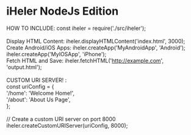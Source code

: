 # iHeler NodeJs Edition
HOW TO INCLUDE: const iheler = require('./src/iheler');
 <br>
<br>
Display HTML Content: iheler.displayHTMLContent('index.html', 3000); <br>
Create Android/iOS Apps: iheler.createApp('MyAndroidApp', 'Android');     iheler.createApp('MyIOSApp', 'iPhone'); <br>
Fetch HTML and Save: iheler.fetchHTML('http://example.com', 'output.html'); <br>
<br>
CUSTOM URI SERVER! : <br>
const uriConfig = { <br>
  '/home': 'Welcome Home!', <br>
  '/about': 'About Us Page', <br>
}; <br>
 <br>
// Create a custom URI server on port 8000 <br>
iheler.createCustomURIServer(uriConfig, 8000); <br>
